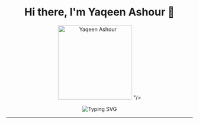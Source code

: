 <h1 align="center">Hi there, I'm Yaqeen Ashour 👋</h1>

<p align="center">
  <img src="https://github.com/YaqeenAshour/my-profile-readme/blob/main/images/profile.jpg?raw=true" width="200" alt="Yaqeen Ashour"/>
"/>
</p>

<p align="center">
  <img src="https://readme-typing-svg.herokuapp.com?font=Fira+Code&size=24&color=61DAFB&center=true&vCenter=true&width=500&lines=Hi,+I'm+Yaqeen!;CAP student (.NET);+%7C+SQL+%7C+APIs;Always+Learning+Something+New!" alt="Typing SVG" />
</p>

---


